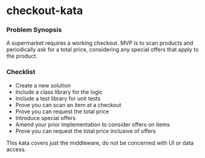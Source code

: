 # checkout-kata

### Problem Synopsis
A supermarket requires a working checkout. MVP is to scan products and periodically ask for a total price, considering any special offers that apply to the product.


### Checklist

- Create a new solution
- Include a class library for the logic
- Include a test library for unit tests
- Prove you can scan an item at a checkout
- Prove you can request the total price
- Introduce special offers
- Amend your prior implementation to consider offers on items
- Prove you can request the total price inclusive of offers

This kata covers just the middleware, do not be concerned with UI or data access.
